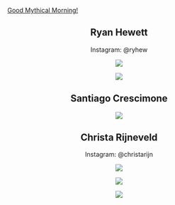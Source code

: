 [Good Mythical Morning!](https://theoneandonlystack.github.io/Vu_Stack_ART2210/p5//Project_Version_2.html)

<div align=center>

## Ryan Hewett
Instagram: @ryhew

![](https://github.com/TheOneAndOnlyStack/Vu_Stack_ART2210/raw/master/Image%20Folder/Untitled1_RyanHewett.jpg)

![](https://github.com/TheOneAndOnlyStack/Vu_Stack_ART2210/raw/master/Image%20Folder/Untitled2_RyanHewett.jpg)

## Santiago Crescimone

![](https://github.com/TheOneAndOnlyStack/Vu_Stack_ART2210/raw/master/Image%20Folder/SantiagoCrescimone_KandinskyPortrait.jpg)

## Christa Rijneveld
Instagram: @christarijn

![](https://github.com/TheOneAndOnlyStack/Vu_Stack_ART2210/raw/master/Project_1_Abstract_Portrait/p5/Image%20Folder/Christa%20Rijneveld1.jpg)

![](https://github.com/TheOneAndOnlyStack/Vu_Stack_ART2210/raw/master/Project_1_Abstract_Portrait/p5/Image%20Folder/Christa%20Rijneveld2.jpg)

![](https://github.com/TheOneAndOnlyStack/Vu_Stack_ART2210/raw/master/Project_1_Abstract_Portrait/p5/Image%20Folder/Christa%20Rijneveld3.jpg)